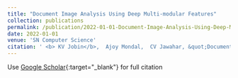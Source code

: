 ```yaml
---
title: "Document Image Analysis Using Deep Multi-modular Features"
collection: publications
permalink: /publication/2022-01-01-Document-Image-Analysis-Using-Deep-Multi-modular-Features
date: 2022-01-01
venue: 'SN Computer Science'
citation: ' <b> KV Jobin</b>,  Ajoy Mondal,  CV Jawahar, &quot;Document Image Analysis Using Deep Multi-modular Features.&quot; SN Computer Science, 2022.'
---
```

Use [Google Scholar](https://scholar.google.com/scholar?q=Document+Image+Analysis+Using+Deep+Multi+modular+Features){:target="_blank"} for full citation